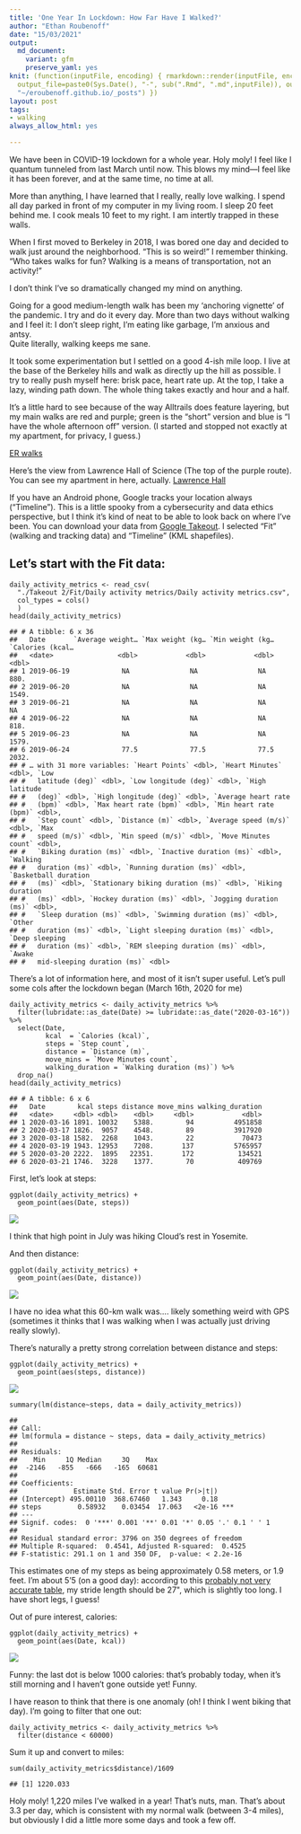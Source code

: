 ```yaml
---
title: 'One Year In Lockdown: How Far Have I Walked?'
author: "Ethan Roubenoff"
date: "15/03/2021"
output:
  md_document:
    variant: gfm
    preserve_yaml: yes
knit: (function(inputFile, encoding) { rmarkdown::render(inputFile, encoding = encoding,
  output_file=paste0(Sys.Date(), "-", sub(".Rmd", ".md",inputFile)), output_dir =
  "~/eroubenoff.github.io/_posts") })
layout: post
tags:
- walking
always_allow_html: yes

---
```


We have been in COVID-19 lockdown for a whole year. Holy moly! I feel
like I quantum tunneled from last March until now. This blows my mind—I
feel like it has been forever, and at the same time, no time at all.

More than anything, I have learned that I really, really love walking. I
spend all day parked in front of my computer in my living room. I sleep
20 feet behind me. I cook meals 10 feet to my right. I am intertly
trapped in these walls.

When I first moved to Berkeley in 2018, I was bored one day and decided
to walk just around the neighborhood. “This is so weird!” I remember
thinking. “Who takes walks for fun? Walking is a means of
transportation, not an activity!”

I don’t think I’ve so dramatically changed my mind on anything.

Going for a good medium-length walk has been my ‘anchoring vignette’ of
the pandemic. I try and do it every day. More than two days without
walking and I feel it: I don’t sleep right, I’m eating like garbage, I’m
anxious and antsy.  
Quite literally, walking keeps me sane.

It took some experimentation but I settled on a good 4-ish mile loop. I
live at the base of the Berkeley hills and walk as directly up the hill
as possible. I try to really push myself here: brisk pace, heart rate
up. At the top, I take a lazy, winding path down. The whole thing takes
exactly and hour and a half.

It’s a little hard to see because of the way Alltrails does feature
layering, but my main walks are red and purple; green is the “short”
version and blue is “I have the whole afternoon off” version. (I started
and stopped not exactly at my apartment, for privacy, I guess.)

[ER walks](alltrails_map.png)

Here’s the view from Lawrence Hall of Science (The top of the purple
route). You can see my apartment in here, actually. [Lawrence
Hall](observatory.jpg)

If you have an Android phone, Google tracks your location always
(“Timeline”). This is a little spooky from a cybersecurity and data
ethics perspective, but I think it’s kind of neat to be able to look
back on where I’ve been. You can download your data from [Google
Takeout](https://takeout.google.com/). I selected “Fit” (walking and
tracking data) and “Timeline” (KML shapefiles).

Let’s start with the Fit data:
------------------------------

    daily_activity_metrics <- read_csv(
      "./Takeout 2/Fit/Daily activity metrics/Daily activity metrics.csv",
      col_types = cols()
      )
    head(daily_activity_metrics)

    ## # A tibble: 6 x 36
    ##   Date       `Average weight… `Max weight (kg… `Min weight (kg… `Calories (kcal…
    ##   <date>                <dbl>            <dbl>            <dbl>            <dbl>
    ## 1 2019-06-19             NA               NA               NA               880.
    ## 2 2019-06-20             NA               NA               NA              1549.
    ## 3 2019-06-21             NA               NA               NA                NA 
    ## 4 2019-06-22             NA               NA               NA               818.
    ## 5 2019-06-23             NA               NA               NA              1579.
    ## 6 2019-06-24             77.5             77.5             77.5            2032.
    ## # … with 31 more variables: `Heart Points` <dbl>, `Heart Minutes` <dbl>, `Low
    ## #   latitude (deg)` <dbl>, `Low longitude (deg)` <dbl>, `High latitude
    ## #   (deg)` <dbl>, `High longitude (deg)` <dbl>, `Average heart rate
    ## #   (bpm)` <dbl>, `Max heart rate (bpm)` <dbl>, `Min heart rate (bpm)` <dbl>,
    ## #   `Step count` <dbl>, `Distance (m)` <dbl>, `Average speed (m/s)` <dbl>, `Max
    ## #   speed (m/s)` <dbl>, `Min speed (m/s)` <dbl>, `Move Minutes count` <dbl>,
    ## #   `Biking duration (ms)` <dbl>, `Inactive duration (ms)` <dbl>, `Walking
    ## #   duration (ms)` <dbl>, `Running duration (ms)` <dbl>, `Basketball duration
    ## #   (ms)` <dbl>, `Stationary biking duration (ms)` <dbl>, `Hiking duration
    ## #   (ms)` <dbl>, `Hockey duration (ms)` <dbl>, `Jogging duration (ms)` <dbl>,
    ## #   `Sleep duration (ms)` <dbl>, `Swimming duration (ms)` <dbl>, `Other
    ## #   duration (ms)` <dbl>, `Light sleeping duration (ms)` <dbl>, `Deep sleeping
    ## #   duration (ms)` <dbl>, `REM sleeping duration (ms)` <dbl>, `Awake
    ## #   mid-sleeping duration (ms)` <dbl>

There’s a lot of information here, and most of it isn’t super useful.
Let’s pull some cols after the lockdown began (March 16th, 2020 for me)

    daily_activity_metrics <- daily_activity_metrics %>%
      filter(lubridate::as_date(Date) >= lubridate::as_date("2020-03-16")) %>%
      select(Date, 
             kcal  = `Calories (kcal)`,
             steps = `Step count`,
             distance = `Distance (m)`,
             move_mins = `Move Minutes count`,
             walking_duration = `Walking duration (ms)`) %>%
      drop_na()
    head(daily_activity_metrics)

    ## # A tibble: 6 x 6
    ##   Date        kcal steps distance move_mins walking_duration
    ##   <date>     <dbl> <dbl>    <dbl>     <dbl>            <dbl>
    ## 1 2020-03-16 1891. 10032    5388.        94          4951858
    ## 2 2020-03-17 1826.  9057    4548.        89          3917920
    ## 3 2020-03-18 1582.  2268    1043.        22            70473
    ## 4 2020-03-19 1943. 12953    7208.       137          5765957
    ## 5 2020-03-20 2222.  1895   22351.       172           134521
    ## 6 2020-03-21 1746.  3228    1377.        70           409769

First, let’s look at steps:

    ggplot(daily_activity_metrics) +
      geom_point(aes(Date, steps))

![](/assets/img/2021-03-15-walking/unnamed-chunk-4-1.png)<!-- -->

I think that high point in July was hiking Cloud’s rest in Yosemite.

And then distance:

    ggplot(daily_activity_metrics) +
      geom_point(aes(Date, distance))

![](/assets/img/2021-03-15-walking/unnamed-chunk-5-1.png)<!-- -->

I have no idea what this 60-km walk was…. likely something weird with
GPS (sometimes it thinks that I was walking when I was actually just
driving really slowly).

There’s naturally a pretty strong correlation between distance and
steps:

    ggplot(daily_activity_metrics) +
      geom_point(aes(steps, distance))

![](/assets/img/2021-03-15-walking/unnamed-chunk-6-1.png)<!-- -->

    summary(lm(distance~steps, data = daily_activity_metrics))

    ## 
    ## Call:
    ## lm(formula = distance ~ steps, data = daily_activity_metrics)
    ## 
    ## Residuals:
    ##    Min     1Q Median     3Q    Max 
    ##  -2146   -855   -666   -165  60681 
    ## 
    ## Coefficients:
    ##              Estimate Std. Error t value Pr(>|t|)    
    ## (Intercept) 495.00110  368.67460   1.343     0.18    
    ## steps         0.58932    0.03454  17.063   <2e-16 ***
    ## ---
    ## Signif. codes:  0 '***' 0.001 '**' 0.01 '*' 0.05 '.' 0.1 ' ' 1
    ## 
    ## Residual standard error: 3796 on 350 degrees of freedom
    ## Multiple R-squared:  0.4541, Adjusted R-squared:  0.4525 
    ## F-statistic: 291.1 on 1 and 350 DF,  p-value: < 2.2e-16

This estimates one of my steps as being approximately 0.58 meters, or
1.9 feet. I’m about 5’5 (on a good day): according to this [probably not
very accurate
table](https://www.verywellfit.com/set-pedometer-better-accuracy-3432895),
my stride length should be 27", which is slightly too long. I have short
legs, I guess!

Out of pure interest, calories:

    ggplot(daily_activity_metrics) +
      geom_point(aes(Date, kcal))

![](/assets/img/2021-03-15-walking/unnamed-chunk-7-1.png)<!-- -->

Funny: the last dot is below 1000 calories: that’s probably today, when
it’s still morning and I haven’t gone outside yet! Funny.

I have reason to think that there is one anomaly (oh! I think I went
biking that day). I’m going to filter that one out:

    daily_activity_metrics <- daily_activity_metrics %>%
      filter(distance < 60000)

Sum it up and convert to miles:

    sum(daily_activity_metrics$distance)/1609

    ## [1] 1220.033

Holy moly! 1,220 miles I’ve walked in a year! That’s nuts, man. That’s
about 3.3 per day, which is consistent with my normal walk (between 3-4
miles), but obviously I did a little more some days and took a few off.
